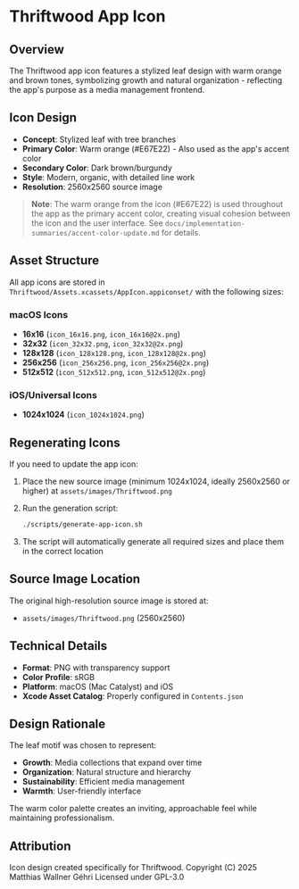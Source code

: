 # Thriftwood App Icon

## Overview

The Thriftwood app icon features a stylized leaf design with warm orange and brown tones, symbolizing growth and natural organization - reflecting the app's purpose as a media management frontend.

## Icon Design

- **Concept**: Stylized leaf with tree branches
- **Primary Color**: Warm orange (#E67E22) - Also used as the app's accent color
- **Secondary Color**: Dark brown/burgundy
- **Style**: Modern, organic, with detailed line work
- **Resolution**: 2560x2560 source image

> **Note**: The warm orange from the icon (#E67E22) is used throughout the app as the primary accent color,
> creating visual cohesion between the icon and the user interface.
> See `docs/implementation-summaries/accent-color-update.md` for details.

## Asset Structure

All app icons are stored in `Thriftwood/Assets.xcassets/AppIcon.appiconset/` with the following sizes:

### macOS Icons

- **16x16** (`icon_16x16.png`, `icon_16x16@2x.png`)
- **32x32** (`icon_32x32.png`, `icon_32x32@2x.png`)
- **128x128** (`icon_128x128.png`, `icon_128x128@2x.png`)
- **256x256** (`icon_256x256.png`, `icon_256x256@2x.png`)
- **512x512** (`icon_512x512.png`, `icon_512x512@2x.png`)

### iOS/Universal Icons

- **1024x1024** (`icon_1024x1024.png`)

## Regenerating Icons

If you need to update the app icon:

1. Place the new source image (minimum 1024x1024, ideally 2560x2560 or higher) at `assets/images/Thriftwood.png`
2. Run the generation script:

   ```bash
   ./scripts/generate-app-icon.sh
   ```

3. The script will automatically generate all required sizes and place them in the correct location

## Source Image Location

The original high-resolution source image is stored at:

- `assets/images/Thriftwood.png` (2560x2560)

## Technical Details

- **Format**: PNG with transparency support
- **Color Profile**: sRGB
- **Platform**: macOS (Mac Catalyst) and iOS
- **Xcode Asset Catalog**: Properly configured in `Contents.json`

## Design Rationale

The leaf motif was chosen to represent:

- **Growth**: Media collections that expand over time
- **Organization**: Natural structure and hierarchy
- **Sustainability**: Efficient media management
- **Warmth**: User-friendly interface

The warm color palette creates an inviting, approachable feel while maintaining professionalism.

## Attribution

Icon design created specifically for Thriftwood.
Copyright (C) 2025 Matthias Wallner Géhri
Licensed under GPL-3.0
